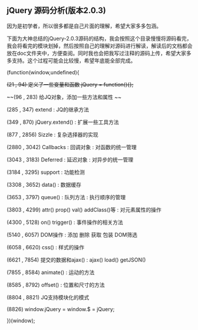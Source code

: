 ## jQuery 源码分析(版本2.0.3)


因为是初学者，所以很多都是自己片面的理解，希望大家多多包涵。

下面为大神总结的jQuery-2.0.3源码的结构，我会按照这个目录慢慢将源码看完，我会将看完的模块划掉，然后按照自己的理解对源码进行解读，解读后的文档都会放在doc文件夹中，方便查阅。同时我也会把我写过注释的源码上传，希望大家多多支持。这个过程可能会比较慢，希望年底能全部完成。



(function(window,undefined){ 

~~(21 , 94) 定义了一些变量和函数 jQuery = function(){};~~

~~(96 , 283) 给JQ对象，添加一些方法和属性 ~~

(285 , 347) extend : JQ的继承方法 

(349 , 870) jQuery.extend() : 扩展一些工具方法 

(877 , 2856)  Sizzle : 复杂选择器的实现 

(2880 , 3042) Callbacks : 回调对象 : 对函数的统一管理 
	
(3043 , 3183) Deferred : 延迟对象 : 对异步的统一管理 

(3184 , 3295) support : 功能检测 

(3308 , 3652) data() : 数据缓存 

(3653 , 3797) queue() : 队列方法 : 执行顺序的管理 

(3803 , 4299) attr() prop() val() addClass()等 : 对元素属性的操作 

(4300 , 5128) on() trigger() : 事件操作的相关方法 

(5140 , 6057) DOM操作 : 添加 删除 获取 包装 DOM筛选 

(6058 , 6620) css() : 样式的操作 

(6621 , 7854) 提交的数据和ajax() : ajax() load() getJSON() 

(7855 , 8584) animate() : 运动的方法 

(8585 , 8792) offset() : 位置和尺寸的方法 

(8804 , 8821) JQ支持模块化的模式 

(8826)  window.jQuery = window.$ = jQuery; 

})(window);




